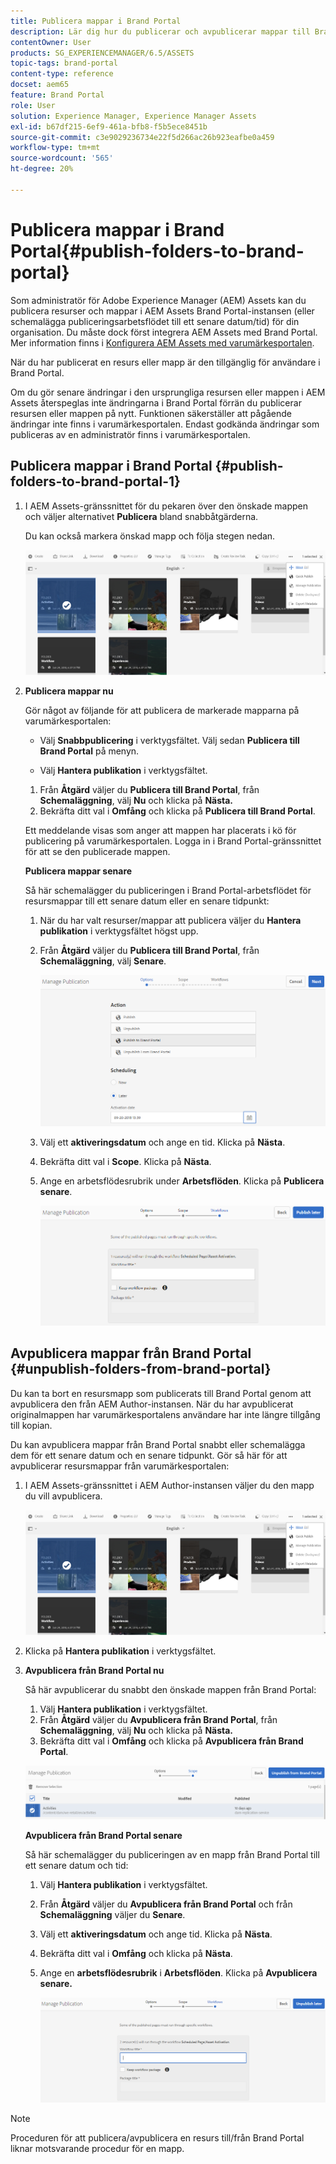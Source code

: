 ```yaml
---
title: Publicera mappar i Brand Portal
description: Lär dig hur du publicerar och avpublicerar mappar till Brand Portal.
contentOwner: User
products: SG_EXPERIENCEMANAGER/6.5/ASSETS
topic-tags: brand-portal
content-type: reference
docset: aem65
feature: Brand Portal
role: User
solution: Experience Manager, Experience Manager Assets
exl-id: b67df215-6ef9-461a-bfb8-f5b5ece8451b
source-git-commit: c3e9029236734e22f5d266ac26b923eafbe0a459
workflow-type: tm+mt
source-wordcount: '565'
ht-degree: 20%

---
```


# Publicera mappar i Brand Portal{#publish-folders-to-brand-portal}

Som administratör för Adobe Experience Manager (AEM) Assets kan du publicera resurser och mappar i AEM Assets Brand Portal-instansen (eller schemalägga publiceringsarbetsflödet till ett senare datum/tid) för din organisation. Du måste dock först integrera AEM Assets med Brand Portal. Mer information finns i [Konfigurera AEM Assets med varumärkesportalen](/help/assets/configure-aem-assets-with-brand-portal.md).

När du har publicerat en resurs eller mapp är den tillgänglig för användare i Brand Portal.

Om du gör senare ändringar i den ursprungliga resursen eller mappen i AEM Assets återspeglas inte ändringarna i Brand Portal förrän du publicerar resursen eller mappen på nytt. Funktionen säkerställer att pågående ändringar inte finns i varumärkesportalen. Endast godkända ändringar som publiceras av en administratör finns i varumärkesportalen.

## Publicera mappar i Brand Portal {#publish-folders-to-brand-portal-1}

1. I AEM Assets-gränssnittet för du pekaren över den önskade mappen och väljer alternativet **Publicera** bland snabbåtgärderna.

   Du kan också markera önskad mapp och följa stegen nedan.

   ![publish2bp](assets/publish2bp.png)

1. **Publicera mappar nu**

   Gör något av följande för att publicera de markerade mapparna på varumärkesportalen:

   * Välj **Snabbpublicering** i verktygsfältet. Välj sedan **Publicera till Brand Portal** på menyn.

   * Välj **Hantera publikation** i verktygsfältet.

   1. Från **Åtgärd** väljer du **Publicera till Brand Portal**, från **Schemaläggning**, välj **Nu** och klicka på **Nästa.**
   1. Bekräfta ditt val i **Omfång** och klicka på **Publicera till Brand Portal**.

   Ett meddelande visas som anger att mappen har placerats i kö för publicering på varumärkesportalen. Logga in i Brand Portal-gränssnittet för att se den publicerade mappen.

   **Publicera mappar senare**

   Så här schemalägger du publiceringen i Brand Portal-arbetsflödet för resursmappar till ett senare datum eller en senare tidpunkt:

   1. När du har valt resurser/mappar att publicera väljer du **Hantera publikation** i verktygsfältet högst upp.
   1. Från **Åtgärd** väljer du **Publicera till Brand Portal**, från **Schemaläggning**, välj **Senare**.

      ![publishlaterbp](assets/publishlaterbp.png)

   1. Välj ett **aktiveringsdatum** och ange en tid. Klicka på **Nästa**.
   1. Bekräfta ditt val i **Scope**. Klicka på **Nästa**.
   1. Ange en arbetsflödesrubrik under **Arbetsflöden**. Klicka på **Publicera senare**.

      ![manageschedulepub](assets/manageschedulepub.png)

## Avpublicera mappar från Brand Portal {#unpublish-folders-from-brand-portal}

Du kan ta bort en resursmapp som publicerats till Brand Portal genom att avpublicera den från AEM Author-instansen. När du har avpublicerat originalmappen har varumärkesportalens användare har inte längre tillgång till kopian.

Du kan avpublicera mappar från Brand Portal snabbt eller schemalägga dem för ett senare datum och en senare tidpunkt. Gör så här för att avpublicerar resursmappar från varumärkesportalen:

1. I AEM Assets-gränssnittet i AEM Author-instansen väljer du den mapp du vill avpublicera.

   ![publish2bp-1](assets/publish2bp.png)

1. Klicka på **Hantera publikation** i verktygsfältet.

1. **Avpublicera från Brand Portal nu**

   Så här avpublicerar du snabbt den önskade mappen från Brand Portal:

   1. Välj **Hantera publikation** i verktygsfältet.
   1. Från **Åtgärd** väljer du **Avpublicera från Brand Portal**, från **Schemaläggning**, välj **Nu** och klicka på **Nästa.**
   1. Bekräfta ditt val i **Omfång** och klicka på **Avpublicera från Brand Portal**.

   ![confirm-unpublish](assets/confirm-unpublish.png)

   **Avpublicera från Brand Portal senare**

   Så här schemalägger du publiceringen av en mapp från Brand Portal till ett senare datum och tid:

   1. Välj **Hantera publikation** i verktygsfältet.
   1. Från **Åtgärd** väljer du **Avpublicera från Brand Portal** och från **Schemaläggning** väljer du **Senare**.
   1. Välj ett **aktiveringsdatum** och ange tid. Klicka på **Nästa**.
   1. Bekräfta ditt val i **Omfång** och klicka på **Nästa**.
   1. Ange en **arbetsflödesrubrik** i **Arbetsflöden**. Klicka på **Avpublicera senare.**

      ![unpublishworkflows](assets/unpublishworkflows.png)

>[!NOTE]
>
>Proceduren för att publicera/avpublicera en resurs till/från Brand Portal liknar motsvarande procedur för en mapp.
